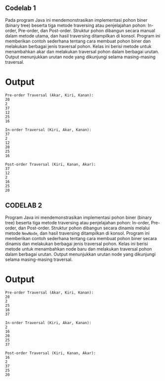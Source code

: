 ## Codelab 1
Pada program Java ini mendemonstrasikan implementasi pohon biner (binary tree) beserta tiga metode traversing atau penjelajahan pohon: In-order, Pre-order, dan Post-order. Struktur pohon dibangun secara manual dalam metode utama, dan hasil traversing ditampilkan di konsol.
Program ini memberikan contoh sederhana tentang cara membuat pohon biner dan melakukan berbagai jenis traversal pohon. Kelas ini berisi metode untuk menambahkan akar dan melakukan traversal pohon dalam berbagai urutan. Output menunjukkan urutan node yang dikunjungi selama masing-masing traversal.

# Output

```
Pre-order Traversal (Akar, Kiri, Kanan):  
20 
2 
37 
12 
25 
16 

In-order Traversal (Kiri, Akar, Kanan):
37 
2 
12 
20 
25 
16 

Post-order Traversal (Kiri, Kanan, Akar): 
37 
12 
2 
16 
25 
20 
```

## CODELAB 2
Program Java ini mendemonstrasikan implementasi pohon biner (binary tree) beserta tiga metode traversing atau penjelajahan pohon: In-order, Pre-order, dan Post-order. Struktur pohon dibangun secara dinamis melalui metode `NewNode`, dan hasil traversing ditampilkan di konsol.
Program ini memberikan contoh sederhana tentang cara membuat pohon biner secara dinamis dan melakukan berbagai jenis traversal pohon. Kelas ini berisi metode untuk menambahkan node baru dan melakukan traversal pohon dalam berbagai urutan. Output menunjukkan urutan node yang dikunjungi selama masing-masing traversal.

# Output

```
Pre-order Traversal (Akar, Kiri, Kanan):  
20 
2 
25 
16 
37 

In-order Traversal (Kiri, Akar, Kanan):
2 
16 
20 
25 
37

Post-order Traversal (Kiri, Kanan, Akar): 
16 
2 
37 
25 
20
```
